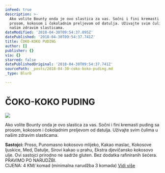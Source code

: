 ```yaml
---
inFeed: true
description: >-
  Ako volite Bounty onda je ovo slastica za vas. Sočni i fini kremasti puding sa
  prosom, kokosom i čokoladnim preljevom od datulja. Uživajte svim čulima u
  našim zdravim slasticama. 
dateModified: '2018-04-30T09:54:37.095Z'
datePublished: '2018-04-30T09:54:37.741Z'
title: ČOKO-KOKO PUDING
author: []
publisher: {}
via: {}
starred: false
datePublishedOriginal: '2018-04-30T09:54:37.741Z'
sourcePath: _posts/2018-04-30-coko-koko-puding.md
_type: Blurb

---
```

# ČOKO-KOKO PUDING
![](https://the-grid-user-content.s3-us-west-2.amazonaws.com/5a9f65d8-9f72-4f85-8fc4-39a8076667ad.jpg)

Ako volite Bounty onda je ovo slastica za vas. Sočni i fini kremasti puding sa prosom, kokosom i čokoladnim preljevom od datulja. Uživajte svim čulima u našim zdravim slasticama.

**Sastojci:** Proso, Punomasno kokosovo mlijeko, Kakao maslac, Kokosove ljuskice, Med, Datulje, Sirovi kakao u prahu, Ekstra djevičansko kokosovo ulje. Ovi sastojci prirodno ne sadrže gluten. Bez dodatka rafiniranih šećera. PRAVIMO PO NARUDŽBI.  
CIJENA: 4 KM/ komad (minimalna narudžba 3 komada)
[Vidi više][0]

[0]: https://www.facebook.com/greenday.kolaci.peciva/posts/243429029731165
